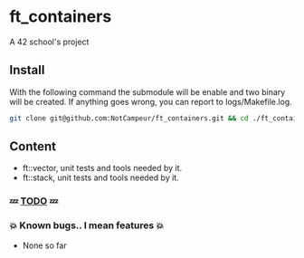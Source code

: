 # ft_containers
A 42 school's project  

## Install  
With the following command the submodule will be enable and two binary will be created.
If anything goes wrong, you can report to logs/Makefile.log.
```bash
git clone git@github.com:NotCampeur/ft_containers.git && cd ./ft_containers/ && make

```

## Content
* ft::vector, unit tests and tools needed by it. 
* ft::stack, unit tests and tools needed by it.

### :zzz: [TODO](./TODO.txt) :zzz:    

### :boom: Known bugs.. I mean features :boom:  
* None so far      

